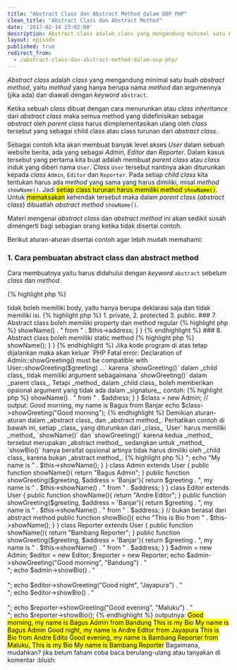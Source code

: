 ```yaml
---
title: "Abstract Class dan Abstract Method dalam OOP PHP"
clean_title: "Abstract Class dan Abstract Method"
date: '2017-02-14 23:02:00'
description: Abstract class adalah class yang mengandung minimal satu buah abstract method, yaitu method yang hanya berupa nama method dan argumennya (jika ada) dan diawali dengan keyword abstract.
layout: episode
published: true
redirect_from:
  - /abstract-class-dan-abstract-method-dalam-oop-php/
---
```


_Abstract class_ adalah _class_ yang mengandung minimal satu buah _abstract method_, yaitu _method_ yang hanya berupa nama _method_ dan argumennya (jika ada) dan diawali dengan _keyword_ `abstract`. 

Ketika sebuah _class_ dibuat dengan cara menurunkan atau _class inheritance_ dari _abstract class_ maka semua method yang didefinisikan sebagai _abstract_ oleh _parent class_ harus diimplementasikan ulang oleh _class_ tersebut yang sebagai child class atau class turunan dari _abstract class_.

Sebagai contoh kita akan membuat banyak level akses _User_ dalam sebuah website berita, ada yang sebagai _Admin_, _Editor_ dan _Reporter_. Dalam kasus tersebut yang pertama kita buat adalah membuat _parent class_ atau _class_ induk yang diberi nama `User`. _Class_ `User` tersebut nantinya akan diturunkan kepada _class_ `Admin`, `Editor` dan `Reporter`. Pada setiap _child class_ kita tentukan harus ada _method_ yang sama yang harus dimiliki, misal _method_ `showName()`. Jadi <mark>setiap class turunan harus memiliki method <code>showName()</code></mark>. Untuk <mark>memaksakan</mark> kehendak tersebut maka dalam _parent class_ (_abstract class_) dibuatlah _abstract method_ `showName()`.

Materi mengenai _abstract class_ dan _abstract method_ ini akan sedikit susah dimengerti bagi sebagian orang ketika tidak disertai contoh.

Berikut aturan-aturan disertai contoh agar lebih mudah memahami:

### 1. Cara pembuatan abstract class dan abstract method  
Cara membuatnya yaitu harus didahului dengan _keyword_ `abstract` sebelum _class_ dan _method_.

{% highlight php %}
<?php
// diawali keyword abstract
abstract class User
{
    // diawali keyword abstract
    abstract protected function showName();
}
{% endhighlight %}

### 2. Abstract class tidak bisa dijadikan object

{% highlight php %}
<?php
abstract class User
{
    //
}

// membuat object dari abstract class
$thisUser = new User();
{% endhighlight %}

Jika kode program di atas tetap dijalankan maka akan keluar `PHP Fatal error:  Uncaught Error: Cannot instantiate abstract class ...` karena ini adalah _abstract class_ yang tujuannya sebagai _base class_ atau _class_ acuan bukan untuk digunakan sebagai _object_.

### 3. Jika dalam sebuah class terdapat abstract method maka class tersebut harus menjadi abstract class.

{% highlight php %}
<?php
// bukan abstract class
class User
{
    // tapi ini abstract method
    abstract protected function showName();
}
{% endhighlight %} 

Jika kode program di atas tetap dijalankan maka akan keluar `PHP Fatal error:  Class User contains 1 abstract method and must therefore be declared abstract or implement the remaining methods (User::showName) ...` karena _class_ `User` bukan _abstract class_ tetapi memiliki _abstract method_, ini tidak diperbolehkan.

### 4. Abstract method hanya boleh signature  
Artinya _abstract method_ <mark>tidak boleh memiliki body</mark>, yaitu hanya berupa deklarasi saja dan tidak memiliki isi.

{% highlight php %}
<?php
abstract class User
{
    // abstract method memiliki body, ditandai
    // dengan disertai {}
    // ini yang salah
    abstract protected function showName(){
        //
    }

    // ini yang benar
    abstract protected function showGreeting();
}
{% endhighlight %}

Jika kode program di atas tetap dijalankan maka akan keluar `PHP Fatal error:  Abstract function User::showName() cannot contain body ...` karena _abstract method_ tidak boleh memiliki _body_.

### 5. Semua class turunan harus mengimplementasikan semua abstract method dari parent class

{% highlight php %}
<?php
abstract class User
{
    abstract protected function showName();
    abstract protected function showGreeting($greeting);

    // regular method
    public class showBio(){
        retudn "this is a Bio";
    }
}

class Admin extends User
{
    public function showName(){
        return "Bagus";
    }

    // tidak ada showGreeting($greeting)
}
{% endhighlight %}

Jika kode program di atas tetap dijalankan maka akan keluar `PHP Fatal error:  Class Admin contains 1 abstract method and must therefore be declared abstract or implement the remaining methods (User::showGreeting) ...` karena tidak semua _abstract method_ dari _parent class_ diimplementasikan, yaitu `showGreeting($greeting)` tidak ada dalam _class_ `Admin`.

Ingat ya, hanya _abstract method_, sedangkan untuk _regular method_ tidak harus diturunkan.

### 6. Semua method turunan dari abstract method harus didefinisikan dengan tingkat visibilitas yang sama atau lebih rendah

{% highlight php %}
<?php
abstract class User
{
    // public
    abstract public function showName();
}

class Admin extends User
{
    // protected
    protected function showName(){
        return "Bagus";
    }
}
{% endhighlight %}

Jika kode program di atas tetap dijalankan maka akan keluar `PHP Fatal error:  Access level to Admin::showName() must be public (as in class User) ...` karena `showName()` dalam _child class_ memiliki akses level (tingkat visibilitas) lebih tinggi dari pada `showName()` yang berada dalam _parent class_. Urutan tingkatan akses level dari tinggi ke rendah adalah <mark>1. private, 2. protected 3. public</mark>. 

### 7. Abstract class boleh memiliki property dan method regular

{% highlight php %}
<?php
// abstract class
abstract class User
{
    // regular property
    protected $address = 'Semarang';

    // abstract method
    abstract protected function showName();
    abstract public function showGreeting($greeting);
    
    // regular method
    public function showBio(){
        return "Hi, my name is " . $this->showName() . " from " . $this->address;
    }
}
{% endhighlight %} 

### 8. Abstract class boleh memiliki static method

{% highlight php %}
<?php
// abstract class
abstract class User
{
    // abstract method
    abstract protected function showName();
    
    // static method
    public static function showHi(){
        return "Hi, this is static method";
    }
}

// panggil static method dari abstract class
echo User::showHi();
{% endhighlight %}

### 9. Semua method turunan dari abstract method harus mengikuti signature  
Misal dalam _signature_ disertai _required argument_ maka method dalam _child class_ harus memiliki _required argument_ tersebut, contoh:

{% highlight php %}
<?php
abstract class User
{
    abstract protected function showName();
    
    // memiliki argumen $greeting
    abstract public function showGreeting($greeting);
}

class Admin extends User
{
    public function showName(){
        return "Bagus";
    }

    // tidak memiliki argumen $greeting
    public function showGreeting(){
        return "My name is " . $this->showName();
    }
}
{% endhighlight %}

Jika kode program di atas tetap dijalankan maka akan keluar `PHP Fatal error:  Declaration of Admin::showGreeting() must be compatible with User::showGreeting($greeting) ...` karena `showGreeting()` dalam _child class_ tidak memiliki argument sebagaimana `showGreeting()` dalam _parent class_.

Tetapi _method_ dalam _child class_ boleh memberikan opsional argument yang tidak ada dalam _signature_, contoh:

{% highlight php %}
<?php
abstract class User
{
    abstract protected function showName();
    
    // memiliki required argument: $greeting
    abstract public function showGreeting($greeting);
}

class Admin extends User
{
    public function showName(){
        return "Bagus";
    }

    // memiliki required argument: $greeting
    // dan opsional argument: $address
    public function showGreeting($greeting, $address = 'Banjar'){
        return $greeting . ", my name is " . $this->showName() . " from " . $address;
    }
}

$class = new Admin;

// output: Good morning, my name is Bagus from Banjar
echo $class->showGreeting("Good morning");
{% endhighlight %}

Demikian aturan-aturan dalam _abstract class_ dan _abstract method_. 

Perhatikan contoh di bawah ini, setiap _class_ yang diturunkan dari _class_ `User` harus memiliki _method_ `showName()` dan `showGreeting()` karena kedua _method_ tersebut merupakan _abstract method_, sedangkan untuk _method_ `showBio()` hanya bersifat opsional artinya tidak harus dimiliki oleh _child class_ karena bukan _abstract method_.

{% highlight php %}
<?php
abstract class User
{
    abstract protected function showName();
    
    // memiliki required argument: $greeting
    abstract public function showGreeting($greeting);

    // regular method
    public function showBio(){
        echo "This is my Bio <br/>";
        echo "My name is " . $this->showName();
    }
}

class Admin extends User
{
    public function showName(){
        return "Bagus Admin";
    }

    public function showGreeting($greeting, $address = 'Banjar'){
        return $greeting . ", my name is " . $this->showName() . " from " . $address;
    }
}

class Editor extends User
{
    public function showName(){
        return "Andre Editor";
    }

    public function showGreeting($greeting, $address = 'Banjar'){
        return $greeting . ", my name is " . $this->showName() . " from " . $address;
    }

    // bukan berasal dari abstract method
    public function showBio(){
        echo "This is Bio from " . $this->showName();
    }
}

class Reporter extends User
{
    public function showName(){
        return "Bambang Reporter";
    }

    public function showGreeting($greeting, $address = 'Banjar'){
        return $greeting . ", my name is " . $this->showName() . " from " . $address;
    }
}

$admin = new Admin;
$editor = new Editor;
$reporter = new Reporter;

echo $admin->showGreeting("Good morning", "Bandung") . "<br/>";
echo $admin->showBio() . "<br/><br/>";

echo $editor->showGreeting("Good night", "Jayapura") . "<br/>";
echo $editor->showBio() . "<br/><br/>";

echo $reporter->showGreeting("Good evening", "Maluku") . "<br/>";
echo $reporter->showBio();
{% endhighlight %}

outputnya:  
<mark>Good morning, my name is Bagus Admin from Bandung</mark>  
<mark>This is my Bio</mark>  
<mark>My name is Bagus Admin</mark>  

<mark>Good night, my name is Andre Editor from Jayapura</mark>  
<mark>This is Bio from Andre Edito</mark>  

<mark>Good evening, my name is Bambang Reporter from Maluku,</mark>  
<mark>This is my Bio</mark>  
<mark>My name is Bambang Reporter</mark>  

Bagaimana, mudahkan? jika belum faham coba baca berulang-ulang atau tanyakan di komentar :blush: